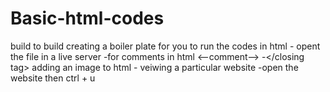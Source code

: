 # Basic-html-codes
build to build
creating a boiler plate
for you to run the codes in html - opent the file in a live server
 -for comments in html <--comment-->
 -<opening tag></closing tag>
adding an image to html
 -<img scr="imagename.extension">
veiwing a particular website 
 -open the website then ctrl + u
